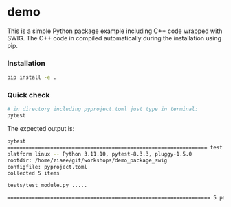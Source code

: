 # demo

This is a simple Python package example including C++ code wrapped with SWIG.
The C++ code in compiled automatically during the installation using pip.

### Installation 

```bash
pip install -e .
```

### Quick check

```bash
# in directory including pyproject.toml just type in terminal:
pytest
```

The expected output is:


```bash
pytest          
================================================================= test session starts =================================================================
platform linux -- Python 3.11.10, pytest-8.3.3, pluggy-1.5.0
rootdir: /home/ziaee/git/workshops/demo_package_swig
configfile: pyproject.toml
collected 5 items                                                                                                                                     

tests/test_module.py .....                                                                                                                      [100%]

================================================================== 5 passed in 0.02s ==================================================================
```

